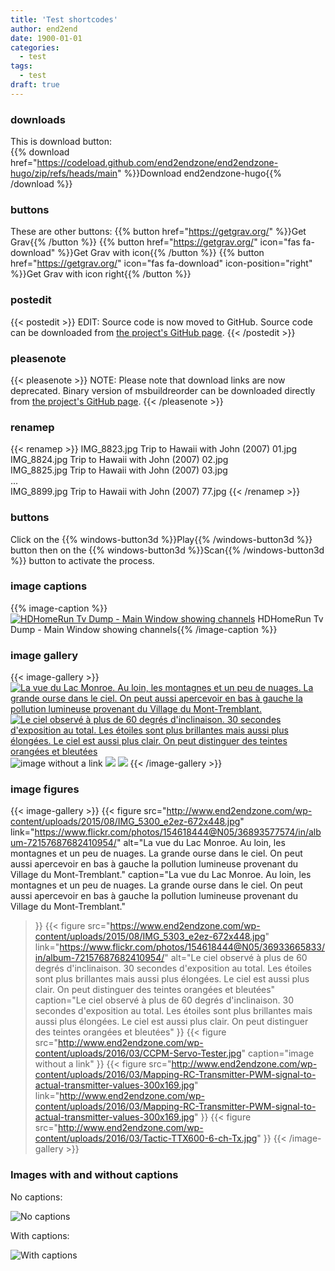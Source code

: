 ```yaml
---
title: 'Test shortcodes'
author: end2end
date: 1900-01-01
categories:
  - test
tags:
  - test
draft: true
---
```


### downloads
This is download button:</br>
{{% download href="https://codeload.github.com/end2endzone/end2endzone-hugo/zip/refs/heads/main" %}}Download end2endzone-hugo{{% /download %}}


### buttons
These are other buttons:
{{% button href="https://getgrav.org/" %}}Get Grav{{% /button %}} 
{{% button href="https://getgrav.org/" icon="fas fa-download" %}}Get Grav with icon{{% /button %}} 
{{% button href="https://getgrav.org/" icon="fas fa-download" icon-position="right" %}}Get Grav with icon right{{% /button %}} 


### postedit
{{< postedit >}}
  EDIT: Source code is now moved to GitHub. Source code can be downloaded from [the project's GitHub page](http://github.com/end2endzone/msbuildreorder).
{{< /postedit >}}


### pleasenote
{{< pleasenote >}}
  NOTE: Please note that download links are now deprecated. Binary version of msbuildreorder can be downloaded directly from [the project's GitHub page](http://github.com/end2endzone/msbuildreorder/releases).
{{< /pleasenote >}}


### renamep
{{< renamep >}}
  IMG_8823.jpg  Trip to Hawaii with John (2007) 01.jpg</br> IMG_8824.jpg  Trip to Hawaii with John (2007) 02.jpg<br /> IMG_8825.jpg  Trip to Hawaii with John (2007) 03.jpg<br /> ...<br /> IMG_8899.jpg  Trip to Hawaii with John (2007) 77.jpg
{{< /renamep >}}


### buttons
Click on the {{% windows-button3d %}}Play{{% /windows-button3d %}} button then on the {{% windows-button3d %}}Scan{{% /windows-button3d %}} button to activate the process.


### image captions

{{% image-caption %}}[![HDHomeRun Tv Dump - Main Window showing channels](https://www.end2endzone.com/wp-content/uploads/2015/02/HDHomeRun-Tv-Dump-Main-Window-showing-channels.png)](https://www.end2endzone.com/wp-content/uploads/2015/02/HDHomeRun-Tv-Dump-Main-Window-showing-channels.png) HDHomeRun Tv Dump - Main Window showing channels{{% /image-caption %}}

### image gallery

{{< image-gallery >}}
  [![La vue du Lac Monroe. Au loin, les montagnes et un peu de nuages. La grande ourse dans le ciel. On peut aussi apercevoir en bas à gauche la pollution lumineuse provenant du Village du Mont-Tremblant.](http://www.end2endzone.com/wp-content/uploads/2015/08/IMG_5300_e2ez-672x448.jpg)](https://www.flickr.com/photos/154618444@N05/36893577574/in/album-72157687682410954/ "La vue du Lac Monroe. Au loin, les montagnes et un peu de nuages. La grande ourse dans le ciel. On peut aussi apercevoir en bas à gauche la pollution lumineuse provenant du Village du Mont-Tremblant.")
  [![Le ciel observé à plus de 60 degrés d'inclinaison. 30 secondes d'exposition au total. Les étoiles sont plus brillantes mais aussi plus élongées. Le ciel est aussi plus clair. On peut distinguer des teintes orangées et bleutées](https://www.end2endzone.com/wp-content/uploads/2015/08/IMG_5303_e2ez-672x448.jpg)](https://www.flickr.com/photos/154618444@N05/36933665833/in/album-72157687682410954/ "Le ciel observé à plus de 60 degrés d'inclinaison. 30 secondes d'exposition au total. Les étoiles sont plus brillantes mais aussi plus élongées. Le ciel est aussi plus clair. On peut distinguer des teintes orangées et bleutées")
  ![image without a link](http://www.end2endzone.com/wp-content/uploads/2016/03/CCPM-Servo-Tester.jpg "image without a link")
  [![](http://www.end2endzone.com/wp-content/uploads/2016/03/Mapping-RC-Transmitter-PWM-signal-to-actual-transmitter-values-300x169.jpg)](http://www.end2endzone.com/wp-content/uploads/2016/03/Mapping-RC-Transmitter-PWM-signal-to-actual-transmitter-values-300x169.jpg)
  ![](http://www.end2endzone.com/wp-content/uploads/2016/03/Tactic-TTX600-6-ch-Tx.jpg)
{{< /image-gallery >}}

### image figures

{{< image-gallery >}}
  {{< figure
      src="http://www.end2endzone.com/wp-content/uploads/2015/08/IMG_5300_e2ez-672x448.jpg"
      link="https://www.flickr.com/photos/154618444@N05/36893577574/in/album-72157687682410954/"
      alt="La vue du Lac Monroe. Au loin, les montagnes et un peu de nuages. La grande ourse dans le ciel. On peut aussi apercevoir en bas à gauche la pollution lumineuse provenant du Village du Mont-Tremblant."
      caption="La vue du Lac Monroe. Au loin, les montagnes et un peu de nuages. La grande ourse dans le ciel. On peut aussi apercevoir en bas à gauche la pollution lumineuse provenant du Village du Mont-Tremblant."
  >}}
  {{< figure
      src="https://www.end2endzone.com/wp-content/uploads/2015/08/IMG_5303_e2ez-672x448.jpg"
      link="https://www.flickr.com/photos/154618444@N05/36933665833/in/album-72157687682410954/"
      alt="Le ciel observé à plus de 60 degrés d'inclinaison. 30 secondes d'exposition au total. Les étoiles sont plus brillantes mais aussi plus élongées. Le ciel est aussi plus clair. On peut distinguer des teintes orangées et bleutées"
      caption="Le ciel observé à plus de 60 degrés d'inclinaison. 30 secondes d'exposition au total. Les étoiles sont plus brillantes mais aussi plus élongées. Le ciel est aussi plus clair. On peut distinguer des teintes orangées et bleutées"
  >}}
  {{< figure
      src="http://www.end2endzone.com/wp-content/uploads/2016/03/CCPM-Servo-Tester.jpg"
      caption="image without a link"
  >}}
  {{< figure
      src="http://www.end2endzone.com/wp-content/uploads/2016/03/Mapping-RC-Transmitter-PWM-signal-to-actual-transmitter-values-300x169.jpg"
      link="http://www.end2endzone.com/wp-content/uploads/2016/03/Mapping-RC-Transmitter-PWM-signal-to-actual-transmitter-values-300x169.jpg"
  >}}
  {{< figure
      src="http://www.end2endzone.com/wp-content/uploads/2016/03/Tactic-TTX600-6-ch-Tx.jpg"
  >}}
{{< /image-gallery >}}

### Images with and without captions
No captions:

![No captions](https://www.end2endzone.com/wp-content/uploads/2015/02/HDHomeRun-Tv-Dump-Main-Window-showing-channels.png)

With captions:

![With captions](https://www.end2endzone.com/wp-content/uploads/2015/02/HDHomeRun-Tv-Dump-Main-Window-showing-channels.png "this is the image's caption")
